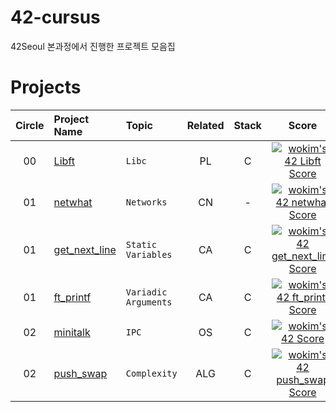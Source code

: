 # 42-cursus 
42Seoul 본과정에서 진행한 프로젝트 모음집 

# Projects

| Circle | Project Name |   Topic   | Related | Stack | Score |
| :----: | :----------- | :-------------| :---: | :---: | :---: |
| 00     | [Libft](https://github.com/kim-wonjin/42-cursus/tree/main/00-Libft) | `Libc` | PL | C | [![wokim's 42 Libft Score](https://badge42.herokuapp.com/api/project/wokim/Libft)](https://github.com/JaeSeoKim/badge42) |
| 01     | [netwhat](https://github.com/kim-wonjin/42-cursus) | `Networks` |   CN   | - | [![wokim's 42 netwhat Score](https://badge42.herokuapp.com/api/project/wokim/netwhat)](https://github.com/JaeSeoKim/badge42) |
| 01     | [get_next_line](https://github.com/kim-wonjin/42-cursus/tree/main/01-get_next_line) | `Static Variables` | CA | C | [![wokim's 42 get_next_line Score](https://badge42.herokuapp.com/api/project/wokim/get_next_line)](https://github.com/JaeSeoKim/badge42) |
| 01     | [ft_printf](https://github.com/kim-wonjin/42-cursus/tree/main/01-ft_printf) | `Variadic Arguments` | CA | C | [![wokim's 42 ft_printf Score](https://badge42.herokuapp.com/api/project/wokim/ft_printf)](https://github.com/JaeSeoKim/badge42) |
| 02     | [minitalk](https://github.com/kim-wonjin/42-cursus/tree/main/02-minitalk) | `IPC` | OS | C | [![wokim's 42 Score](https://badge42.herokuapp.com/api/project/wokim/minitalk)](https://github.com/JaeSeoKim/badge42) |
| 02     | [push_swap](https://github.com/kim-wonjin/42-cursus) | `Complexity` | ALG | C | [![wokim's 42 push_swap Score](https://badge42.herokuapp.com/api/project/wokim/push_swap)](https://github.com/kim-wonjin/42-cursus/tree/main/02-push_swap) |

